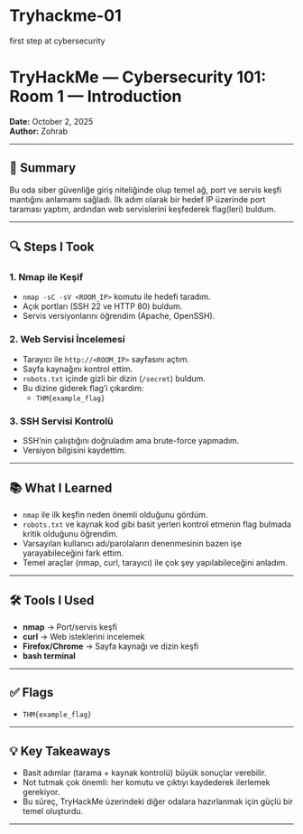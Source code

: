 # Tryhackme-01
first step at cybersecurity
# TryHackMe — Cybersecurity 101: Room 1 — Introduction

**Date:** October 2, 2025  
**Author:** Zohrab  

---

## 🎯 Summary
Bu oda siber güvenliğe giriş niteliğinde olup temel ağ, port ve servis keşfi mantığını anlamamı sağladı. İlk adım olarak bir hedef IP üzerinde port taraması yaptım, ardından web servislerini keşfederek flag(leri) buldum.  

---

## 🔍 Steps I Took

### 1. Nmap ile Keşif
- `nmap -sC -sV <ROOM_IP>` komutu ile hedefi taradım.  
- Açık portları (SSH 22 ve HTTP 80) buldum.  
- Servis versiyonlarını öğrendim (Apache, OpenSSH).

### 2. Web Servisi İncelemesi
- Tarayıcı ile `http://<ROOM_IP>` sayfasını açtım.  
- Sayfa kaynağını kontrol ettim.  
- `robots.txt` içinde gizli bir dizin (`/secret`) buldum.  
- Bu dizine giderek flag’i çıkardım:  
  - `THM{example_flag}`  

### 3. SSH Servisi Kontrolü
- SSH’nin çalıştığını doğruladım ama brute-force yapmadım.  
- Versiyon bilgisini kaydettim.  

---

## 📚 What I Learned
- `nmap` ile ilk keşfin neden önemli olduğunu gördüm.  
- `robots.txt` ve kaynak kod gibi basit yerleri kontrol etmenin flag bulmada kritik olduğunu öğrendim.  
- Varsayılan kullanıcı adı/parolaların denenmesinin bazen işe yarayabileceğini fark ettim.  
- Temel araçlar (nmap, curl, tarayıcı) ile çok şey yapılabileceğini anladım.  

---

## 🛠️ Tools I Used
- **nmap** → Port/servis keşfi  
- **curl** → Web isteklerini incelemek  
- **Firefox/Chrome** → Sayfa kaynağı ve dizin keşfi  
- **bash terminal**  

---

## ✅ Flags
- `THM{example_flag}`  

---

## 💡 Key Takeaways
- Basit adımlar (tarama + kaynak kontrolü) büyük sonuçlar verebilir.  
- Not tutmak çok önemli: her komutu ve çıktıyı kaydederek ilerlemek gerekiyor.  
- Bu süreç, TryHackMe üzerindeki diğer odalara hazırlanmak için güçlü bir temel oluşturdu.  

---
